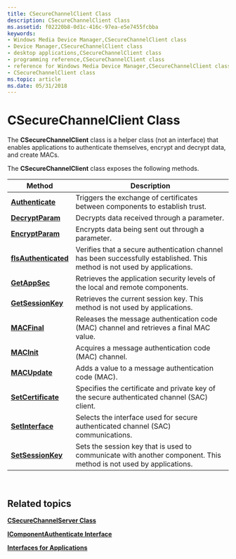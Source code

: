 ```yaml
---
title: CSecureChannelClient Class
description: CSecureChannelClient Class
ms.assetid: f02220b8-0d1c-416c-97ea-e5e7455fcbba
keywords:
- Windows Media Device Manager,CSecureChannelClient class
- Device Manager,CSecureChannelClient class
- desktop applications,CSecureChannelClient class
- programming reference,CSecureChannelClient class
- reference for Windows Media Device Manager,CSecureChannelClient class
- CSecureChannelClient class
ms.topic: article
ms.date: 05/31/2018
---
```


# CSecureChannelClient Class

The **CSecureChannelClient** class is a helper class (not an interface) that enables applications to authenticate themselves, encrypt and decrypt data, and create MACs.

The **CSecureChannelClient** class exposes the following methods.



| Method                                                            | Description                                                                                                               |
|-------------------------------------------------------------------|---------------------------------------------------------------------------------------------------------------------------|
| [**Authenticate**](https://msdn.microsoft.com/en-us/library/Ff801017(v=VS.85).aspx)         | Triggers the exchange of certificates between components to establish trust.                                              |
| [**DecryptParam**](https://msdn.microsoft.com/en-us/library/Ff801022(v=VS.85).aspx)         | Decrypts data received through a parameter.                                                                               |
| [**EncryptParam**](https://msdn.microsoft.com/en-us/library/Ff801024(v=VS.85).aspx)         | Encrypts data being sent out through a parameter.                                                                         |
| [**fIsAuthenticated**](https://msdn.microsoft.com/en-us/library/Ff801027(v=VS.85).aspx) | Verifies that a secure authentication channel has been successfully established. This method is not used by applications. |
| [**GetAppSec**](https://msdn.microsoft.com/en-us/library/Ff801030(v=VS.85).aspx)               | Retrieves the application security levels of the local and remote components.                                             |
| [**GetSessionKey**](https://msdn.microsoft.com/en-us/library/Ff801034(v=VS.85).aspx)       | Retrieves the current session key. This method is not used by applications.                                               |
| [**MACFinal**](https://msdn.microsoft.com/en-us/library/Ff801036(v=VS.85).aspx)                 | Releases the message authentication code (MAC) channel and retrieves a final MAC value.                                   |
| [**MACInit**](https://msdn.microsoft.com/en-us/library/Ff801038(v=VS.85).aspx)                   | Acquires a message authentication code (MAC) channel.                                                                     |
| [**MACUpdate**](https://msdn.microsoft.com/en-us/library/Ff801040(v=VS.85).aspx)               | Adds a value to a message authentication code (MAC).                                                                      |
| [**SetCertificate**](https://msdn.microsoft.com/en-us/library/Ff801042(v=VS.85).aspx)     | Specifies the certificate and private key of the secure authenticated channel (SAC) client.                               |
| [**SetInterface**](https://msdn.microsoft.com/en-us/library/Ff801044(v=VS.85).aspx)         | Selects the interface used for secure authenticated channel (SAC) communications.                                         |
| [**SetSessionKey**](https://msdn.microsoft.com/en-us/library/Ff801046(v=VS.85).aspx)       | Sets the session key that is used to communicate with another component. This method is not used by applications.         |



 

## Related topics

<dl> <dt>

[**CSecureChannelServer Class**](csecurechannelserver-class.md)
</dt> <dt>

[**IComponentAuthenticate Interface**](/windows/desktop/api/mswmdm/nn-mswmdm-icomponentauthenticate)
</dt> <dt>

[**Interfaces for Applications**](interfaces-for-applications.md)
</dt> </dl>

 

 




